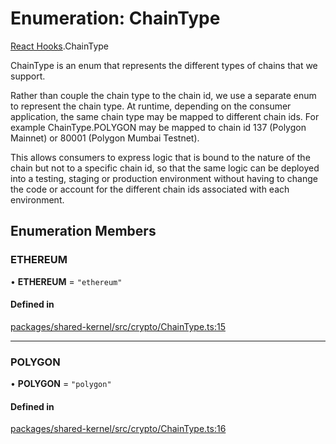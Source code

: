 # Enumeration: ChainType

[React Hooks](../modules/React_Hooks.md).ChainType

ChainType is an enum that represents the different types of chains that we support.

Rather than couple the chain type to the chain id, we use a separate enum to represent the chain type.
At runtime, depending on the consumer application, the same chain type may be mapped to different chain ids.
For example ChainType.POLYGON may be mapped to chain id 137 (Polygon Mainnet) or 80001 (Polygon Mumbai Testnet).

This allows consumers to express logic that is bound to the nature of the chain but not to a specific chain id, so that
the same logic can be deployed into a testing, staging or production environment without having to change the code or
account for the different chain ids associated with each environment.

## Enumeration Members

### ETHEREUM

• **ETHEREUM** = ``"ethereum"``

#### Defined in

[packages/shared-kernel/src/crypto/ChainType.ts:15](https://github.com/lens-protocol/lens-sdk/blob/main/packages/shared-kernel/src/crypto/ChainType.ts#L15)

___

### POLYGON

• **POLYGON** = ``"polygon"``

#### Defined in

[packages/shared-kernel/src/crypto/ChainType.ts:16](https://github.com/lens-protocol/lens-sdk/blob/main/packages/shared-kernel/src/crypto/ChainType.ts#L16)
